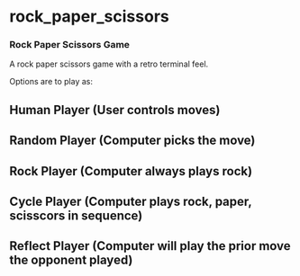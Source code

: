 # rock_paper_scissors

### Rock Paper Scissors Game
A rock paper scissors game with a retro terminal feel.

Options are to play as:
## Human Player (User controls moves)
## Random Player (Computer picks the move)
## Rock Player (Computer always plays rock)
## Cycle Player (Computer plays rock, paper, scisscors in sequence)
## Reflect Player (Computer will play the prior move the opponent played)
